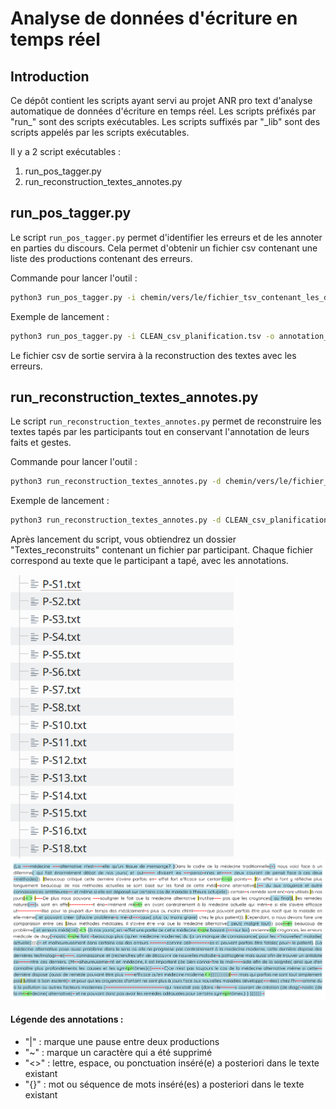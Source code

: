 # Analyse de données d'écriture en temps réel

## Introduction

Ce dépôt contient les scripts ayant servi au projet ANR pro text d'analyse automatique de données d'écriture en temps réel.
Les scripts préfixés par "run_" sont des scripts exécutables. Les scripts suffixés par "_lib" sont des scripts appelés par les scripts exécutables.

Il y a 2 script exécutables :

1. run_pos_tagger.py
2. run_reconstruction_textes_annotes.py


## run_pos_tagger.py

Le script `run_pos_tagger.py` permet d'identifier les erreurs et de les annoter en parties du discours. Cela permet d'obtenir un fichier csv contenant une liste des productions contenant des erreurs.

Commande pour lancer l'outil :
```sh
python3 run_pos_tagger.py -i chemin/vers/le/fichier_tsv_contenant_les_donnees_originales -o chemin/vers/le/fichier_csv_de_resultats
```

Exemple de lancement :
```sh
python3 run_pos_tagger.py -i CLEAN_csv_planification.tsv -o annotation_erreurs_treetagger.csv
```

Le fichier csv de sortie servira à la reconstruction des textes avec les erreurs.


## run_reconstruction_textes_annotes.py

Le script `run_reconstruction_textes_annotes.py` permet de reconstruire les textes tapés par les participants tout en conservant l'annotation de leurs faits et gestes.

Commande pour lancer l'outil :
```sh
python3 run_reconstruction_textes_annotes.py -d chemin/vers/le/fichier_tsv_contenant_les_donnees_originales -e chemin/vers/le/fichier_csv_obtenu_avec_pos_tagger
```

Exemple de lancement :
```sh
python3 run_reconstruction_textes_annotes.py -d CLEAN_csv_planification.tsv -e annotation_erreurs_treetagger.csv
```

Après lancement du script, vous obtiendrez un dossier "Textes_reconstruits" contenant un fichier par participant. Chaque fichier correspond au texte que le participant a tapé, avec les annotations.

<img src="figures/arborescence.png" alt="Image de l'arborescence du dossier Textes_reconstruits" />

<img src="figures/exemple_texte_reconstruit.png" alt="Image du texte reconstruit du participant P+S1" />

#### Légende des annotations :

- "|" : marque une pause entre deux productions
- "~" : marque un caractère qui a été supprimé
- "<>" : lettre, espace, ou ponctuation inséré(e) a posteriori dans le texte existant
- "{}" : mot ou séquence de mots inséré(es) a posteriori dans le texte existant

